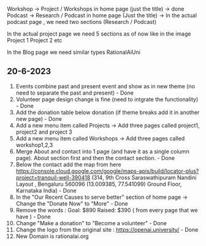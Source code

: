 Workshop -> Project / Workshops in home page (just the title) -> done
Podcast -> Research / Podcast in home page (Just the title) -> 
    In the actual podcast page , we need two sections (Research / Podcast)

In the actual project page we need 5 sections as of now like in the image 
    Project 1
    Project 2 etc

In the Blog page we need similar types
RationalAiUni




20-6-2023
----------------

1. Events combine past and present event and show as in new theme (no need to separate the past and present) - Done
2. Volunteer page design change is fine (need to intgrate the functionality) - Done
3. Add the donation table below donation (if theme breaks add it in another new page) - Done
4. Add a new menu item called Projects -> Add three pages called project1, project2 and project 3
5. Add a new menu item called Workshops -> Add three pages called workshop1,2,3
6. Merge About and contact into 1 page (and have it as a single column page). About section first and then the contact section. - Done
7. Below the contact add the map from here https://console.cloud.google.com/google/maps-apis/build/locator-plus?project=tranquil-well-390418
(314, 9th Cross Saraswathipuram Nandini Layout , Bengaluru 560096 (13.009385, 77.541099)
Ground Floor, Karnataka India) - Done
8. In the "Our Recent Causes to serve better" section of home page -> Change the "Donate Now" to "More" - Done
9. Remove the words : Goal: $890 Raised: $390 ( from every page that we have ) - Done
10. Change "Make a donation" to "Become a volunteer" - Done
11. Change the logo from the original site : https://openai.university/ - Done
12. New Domain is rationalai.org




